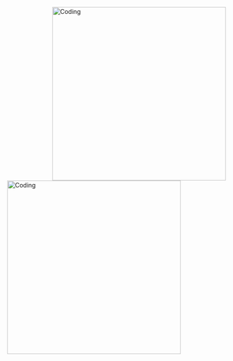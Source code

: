   <img align="right" alt="Coding" width="400" src="https://media4.giphy.com/media/FhPbyzFSuKmly/giphy.gif">  <img align="left" alt="Coding" width="400" src="https://giphy.com/gifs/TheBoyMovie-brahms-theboy-theboymovie-geEEOgy8seQ2fSrmJt/giphy.gif">

